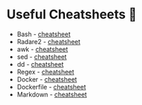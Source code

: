 # Useful Cheatsheets :page_facing_up:

 * Bash - <a href="https://devhints.io/bash" target="_blank">cheatsheet</a>
 * Radare2 - <a href="https://exploitwriteup.com/radare2-cheatsheet/#Refactoring" target="_blank">cheatsheet</a>
 * awk - <a href="https://www.shortcutfoo.com/app/dojos/awk/cheatsheet" target="_blank">cheatsheet</a>
 * sed - <a href="https://quickref.me/sed" target="_blank">cheatsheet</a>
 * dd - <a href="https://www.jamescoyle.net/cheat-sheets/1012-dd-cheat-sheet" target="_blank">cheatsheet</a> 
 * Regex - <a href="https://quickref.me/regex" target="_blank">cheatsheet</a>
 * Docker - <a href="https://quickref.me/docker" target="_blank">cheatsheet</a>
 * Dockerfile - <a href="https://lzone.de/cheat-sheet/Dockerfile" target="_blank">cheatsheet</a>
 * Markdown - <a href="https://readme.directual.com/data/data-types/markdown-cheatsheet" target="_blank">cheatsheet</a>

